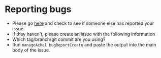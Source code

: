 # Reporting bugs

* Please go [here](https://github.com/ksandom/achel/issues) and check to see if someone else has reported your issue. 
* If they haven't, please create an issue with the following information
 * Which tag/branch/git commit are you using?
 * Run `manageAchel bugReportCreate` and paste the output into the main body of the issue.

